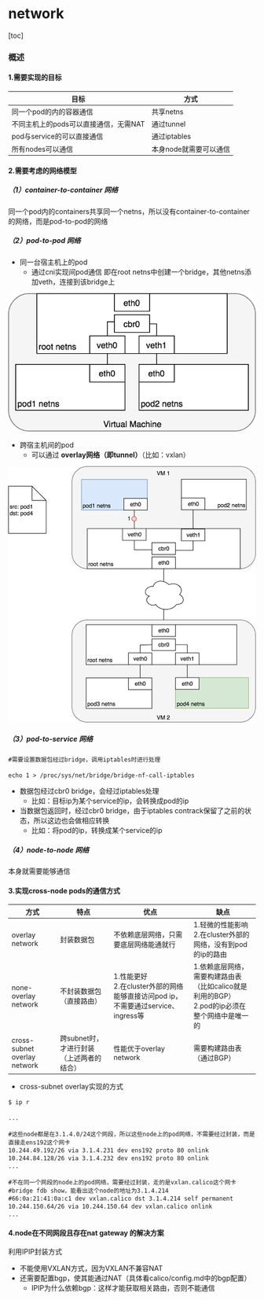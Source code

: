 # network

[toc]

### 概述

#### 1.需要实现的目标
|目标|方式|
|-|-|
| 同一个pod的内的容器通信 | 共享netns |
| 不同主机上的pods可以直接通信，无需NAT | 通过tunnel |
| pod与service的可以直接通信 | 通过iptables |
| 所有nodes可以通信 | 本身node就需要可以通信 |

#### 2.需要考虑的网络模型

##### （1）container-to-container 网络
同一个pod内的containers共享同一个netns，所以没有container-to-container的网络，而是pod-to-pod的网络

##### （2）pod-to-pod 网络
* 同一台宿主机上的pod
  * 通过cni实现间pod通信
    即在root netns中创建一个bridge，其他netns添加veth，连接到该bridge上

![](./imgs/pod-to-pod_01.png)

* 跨宿主机间的pod
  * 可以通过 **overlay网络（即tunnel）**（比如：vxlan）

![](./imgs/pod-to-pod_02.gif)

##### （3）pod-to-service 网络
```shell
#需要设置数据包经过bridge，调用iptables时进行处理

echo 1 > /proc/sys/net/bridge/bridge-nf-call-iptables
```

* 数据包经过cbr0 bridge，会经过iptables处理
  * 比如：目标ip为某个service的ip，会转换成pod的ip
* 当数据包返回时，经过cbr0 bridge，由于iptables contrack保留了之前的状态，所以这边也会做相应转换
  * 比如：将pod的ip，转换成某个service的ip

##### （4）node-to-node 网络
本身就需要能够通信

#### 3.实现cross-node pods的通信方式

|方式|特点|优点|缺点|
|-|-|-|-|
|overlay network|封装数据包|不依赖底层网络，只需要底层网络能通就行|1.轻微的性能影响</br>2.在cluster外部的网络，没有到pod的ip的路由|
|none-overlay network|不封装数据包（直接路由）|1.性能更好</br>2.在cluster外部的网络能够直接访问pod ip，不需要通过service、ingress等|1.依赖底层网络，需要构建路由表（比如calico就是利用的BGP）</br>2.pod的ip必须在整个网络中是唯一的  |
|cross-subnet overlay network|跨subnet时，才进行封装（上述两者的结合）|性能优于overlay network|需要构建路由表（通过BGP）|

* cross-subnet overlay实现的方式
```shell
$ ip r

...

#这些node都是在3.1.4.0/24这个网段，所以这些node上的pod网络，不需要经过封装，而是直接走ens192这个网卡
10.244.49.192/26 via 3.1.4.231 dev ens192 proto 80 onlink
10.244.84.128/26 via 3.1.4.232 dev ens192 proto 80 onlink
...

#不在同一个网段的node上的pod网络，需要经过封装，走的是vxlan.calico这个网卡
#bridge fdb show，能看出这个node的地址为3.1.4.214
#66:0a:21:41:0a:c1 dev vxlan.calico dst 3.1.4.214 self permanent
10.244.150.64/26 via 10.244.150.64 dev vxlan.calico onlink
...

```

#### 4.node在不同网段且存在nat gateway 的解决方案

利用IPIP封装方式
* 不能使用VXLAN方式，因为VXLAN不兼容NAT
* 还需要配置bgp，使其能通过NAT（具体看calico/config.md中的bgp配置）
  * IPIP为什么依赖bgp：这样才能获取相关路由，否则不能通信
